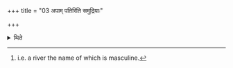 +++
title = "03 अपाम् पतिरिति समुद्रियाः"

+++

<details><summary>थिते</summary>

3. With the formula apāṁ patiḥ, he takes the sea-water or the water of Sindhu-river or of any other male-river.[^1]   

[^1]: i.e. a river the name of which is masculine. 
</details>
